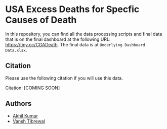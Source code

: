 # USA Excess Deaths for Specfic Causes of Death
In this repository, you can find all the data processing scripts and final data that is on the final dashboard at the following URL: https://tiny.cc/CGADeath.
The final data is at `Underlying Dashboard Data.xlsx`.

## Citation
Please use the following citation if you will use this data.

Citation: [COMING SOON]
## Authors

- [Akhil Kumar](https://twitter.com/AkhilK28)
- [Vansh Tibrewal](https://github.com/Vansh-T)
